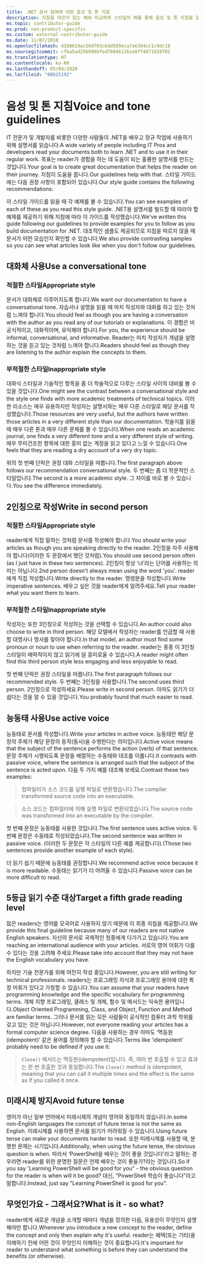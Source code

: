 ```yaml
---
title: .NET 문서 참여에 대한 음성 및 톤 지침
description: 지침을 따르지 않는 예와 비교하여 스타일의 예를 통해 음성 및 톤 지침을 알아봅니다.
ms.topic: contributor-guide
ms.prod: non-product-specific
ms.custom: external-contributor-guide
ms.date: 11/07/2018
ms.openlocfilehash: 4108019ac50d703c6dd509eca7a6394cc1c9dc18
ms.sourcegitcommit: cfba5ad25b898bfed76046126ce8ff4871910701
ms.translationtype: HT
ms.contentlocale: ko-KR
ms.lasthandoff: 05/04/2020
ms.locfileid: "80625192"
---
```

# <a name="voice-and-tone-guidelines"></a><span data-ttu-id="58101-103">음성 및 톤 지침</span><span class="sxs-lookup"><span data-stu-id="58101-103">Voice and tone guidelines</span></span>

<span data-ttu-id="58101-104">IT 전문가 및 개발자를 비롯한 다양한 사람들이 .NET을 배우고 정규 작업에 사용하기 위해 설명서를 읽습니다.</span><span class="sxs-lookup"><span data-stu-id="58101-104">A wide variety of people including IT Pros and developers read your documents both to learn .NET and to use it in their regular work.</span></span> <span data-ttu-id="58101-105">목표는 reader가 경험을 하는 데 도움이 되는 훌륭한 설명서를 만드는 것입니다.</span><span class="sxs-lookup"><span data-stu-id="58101-105">Your goal is to create great documentation that helps the reader on their journey.</span></span> <span data-ttu-id="58101-106">지침이 도움을 줍니다.</span><span class="sxs-lookup"><span data-stu-id="58101-106">Our guidelines help with that.</span></span> <span data-ttu-id="58101-107">스타일 가이드에는 다음 권장 사항이 포함되어 있습니다.</span><span class="sxs-lookup"><span data-stu-id="58101-107">Our style guide contains the following recommendations:</span></span>

<span data-ttu-id="58101-108">이 스타일 가이드를 읽을 때 각 예제를 볼 수 있습니다.</span><span class="sxs-lookup"><span data-stu-id="58101-108">You can see examples of each of these as you read this style guide.</span></span> <span data-ttu-id="58101-109">.NET용 설명서를 빌드할 때 따라야 할 예제를 제공하기 위해 지침에 따라 이 가이드를 작성했습니다.</span><span class="sxs-lookup"><span data-stu-id="58101-109">We've written this guide following our guidelines to provide examples for you to follow as you build documentation for .NET.</span></span> <span data-ttu-id="58101-110">대조적인 샘플도 제공되므로 지침을 따르지 않을 때 문서가 어떤 모습인지 확인할 수 있습니다.</span><span class="sxs-lookup"><span data-stu-id="58101-110">We also provide contrasting samples so you can see what articles look like when you don't follow our guidelines.</span></span>

## <a name="use-a-conversational-tone"></a><span data-ttu-id="58101-111">대화체 사용</span><span class="sxs-lookup"><span data-stu-id="58101-111">Use a conversational tone</span></span>

### <a name="appropriate-style"></a><span data-ttu-id="58101-112">적절한 스타일</span><span class="sxs-lookup"><span data-stu-id="58101-112">Appropriate style</span></span>

<span data-ttu-id="58101-113">문서가 대화체로 이루어지도록 합니다.</span><span class="sxs-lookup"><span data-stu-id="58101-113">We want our documentation to have a conversational tone.</span></span> <span data-ttu-id="58101-114">자습서나 설명을 읽을 때 마치 작성자와 대화를 하고 있는 것처럼 느껴야 합니다.</span><span class="sxs-lookup"><span data-stu-id="58101-114">You should feel as though you are having a conversation with the author as you read any of our tutorials or explanations.</span></span> <span data-ttu-id="58101-115">이 경험은 비공식적이고, 대화적이며, 유익해야 합니다.</span><span class="sxs-lookup"><span data-stu-id="58101-115">For you, the experience should be informal, conversational, and informative.</span></span> <span data-ttu-id="58101-116">Reader는 마치 작성자가 개념을 설명하는 것을 듣고 있는 것처럼 느껴야 합니다.</span><span class="sxs-lookup"><span data-stu-id="58101-116">Readers should feel as though they are listening to the author explain the concepts to them.</span></span>

### <a name="inappropriate-style"></a><span data-ttu-id="58101-117">부적절한 스타일</span><span class="sxs-lookup"><span data-stu-id="58101-117">Inappropriate style</span></span>

<span data-ttu-id="58101-118">대화식 스타일과 기술적인 항목을 좀 더 학술적으로 다루는 스타일 사이의 대비를 볼 수 있을 것입니다.</span><span class="sxs-lookup"><span data-stu-id="58101-118">One might see the contrast between a conversational style and the style one finds with more academic treatments of technical topics.</span></span> <span data-ttu-id="58101-119">이러한 리소스는 매우 유용하지만 작성자는 설명서와는 매우 다른 스타일로 해당 문서를 작성했습니다.</span><span class="sxs-lookup"><span data-stu-id="58101-119">Those resources are very useful, but the authors have written those articles in a very different style than our documentation.</span></span> <span data-ttu-id="58101-120">학술지를 읽을 때 매우 다른 톤과 매우 다른 문체를 볼 수 있습니다.</span><span class="sxs-lookup"><span data-stu-id="58101-120">When one reads an academic journal, one finds a very different tone and a very different style of writing.</span></span> <span data-ttu-id="58101-121">매우 무미건조한 항목에 대한 흥미 없는 계정을 읽고 있다고 느낄 수 있습니다.</span><span class="sxs-lookup"><span data-stu-id="58101-121">One feels that they are reading a dry account of a very dry topic.</span></span>  

<span data-ttu-id="58101-122">위의 첫 번째 단락은 권장 대화 스타일을 따릅니다.</span><span class="sxs-lookup"><span data-stu-id="58101-122">The first paragraph above follows our recommendation conversational style.</span></span> <span data-ttu-id="58101-123">두 번째는 좀 더 학문적인 스타일입니다.</span><span class="sxs-lookup"><span data-stu-id="58101-123">The second is a more academic style.</span></span> <span data-ttu-id="58101-124">그 차이를 바로 볼 수 있습니다.</span><span class="sxs-lookup"><span data-stu-id="58101-124">You see the difference immediately.</span></span> 

## <a name="write-in-second-person"></a><span data-ttu-id="58101-125">2인칭으로 작성</span><span class="sxs-lookup"><span data-stu-id="58101-125">Write in second person</span></span>

### <a name="appropriate-style"></a><span data-ttu-id="58101-126">적절한 스타일</span><span class="sxs-lookup"><span data-stu-id="58101-126">Appropriate style</span></span>

<span data-ttu-id="58101-127">reader에게 직접 말하는 것처럼 문서를 작성해야 합니다.</span><span class="sxs-lookup"><span data-stu-id="58101-127">You should write your articles as though you are speaking directly to the reader.</span></span> <span data-ttu-id="58101-128">2인칭을 자주 사용해야 합니다(이러한 두 문장에서 했던 것처럼).</span><span class="sxs-lookup"><span data-stu-id="58101-128">You should use second person often (as I just have in these two sentences).</span></span> <span data-ttu-id="58101-129">2인칭이 항상 ‘너’라는 단어를 사용하는 의미는 아닙니다.</span><span class="sxs-lookup"><span data-stu-id="58101-129">2nd person doesn't always mean using the word 'you'.</span></span> <span data-ttu-id="58101-130">reader에게 직접 작성합니다.</span><span class="sxs-lookup"><span data-stu-id="58101-130">Write directly to the reader.</span></span> <span data-ttu-id="58101-131">명령문을 작성합니다.</span><span class="sxs-lookup"><span data-stu-id="58101-131">Write imperative sentences.</span></span> <span data-ttu-id="58101-132">배우고 싶은 것을 reader에게 알려주세요.</span><span class="sxs-lookup"><span data-stu-id="58101-132">Tell your reader what you want them to learn.</span></span>

### <a name="inappropriate-style"></a><span data-ttu-id="58101-133">부적절한 스타일</span><span class="sxs-lookup"><span data-stu-id="58101-133">Inappropriate style</span></span>

<span data-ttu-id="58101-134">작성자는 또한 3인칭으로 작성하는 것을 선택할 수 있습니다.</span><span class="sxs-lookup"><span data-stu-id="58101-134">An author could also choose to write in third person.</span></span> <span data-ttu-id="58101-135">해당 모델에서 작성자는 reader를 언급할 때 사용할 대명사나 명사를 찾아야 합니다.</span><span class="sxs-lookup"><span data-stu-id="58101-135">In that model, an author must find some pronoun or noun to use when referring to the reader.</span></span> <span data-ttu-id="58101-136">reader는 종종 이 3인칭 스타일이 매력적이지 않고 읽기에 덜 흥미로울 수 있습니다.</span><span class="sxs-lookup"><span data-stu-id="58101-136">A reader might often find this third person style less engaging and less enjoyable to read.</span></span>

<span data-ttu-id="58101-137">첫 번째 단락은 권장 스타일을 따릅니다.</span><span class="sxs-lookup"><span data-stu-id="58101-137">The first paragraph follows our recommended style.</span></span> <span data-ttu-id="58101-138">두 번째는 3인칭을 사용합니다.</span><span class="sxs-lookup"><span data-stu-id="58101-138">The second uses third person.</span></span> <span data-ttu-id="58101-139">2인칭으로 작성하세요.</span><span class="sxs-lookup"><span data-stu-id="58101-139">Please write in second person.</span></span> <span data-ttu-id="58101-140">아마도 읽기가 더 쉽다는 것을 알 수 있을 것입니다.</span><span class="sxs-lookup"><span data-stu-id="58101-140">You probably found that much easier to read.</span></span>

## <a name="use-active-voice"></a><span data-ttu-id="58101-141">능동태 사용</span><span class="sxs-lookup"><span data-stu-id="58101-141">Use active voice</span></span>

<span data-ttu-id="58101-142">능동태로 문서를 작성합니다.</span><span class="sxs-lookup"><span data-stu-id="58101-142">Write your articles in active voice.</span></span> <span data-ttu-id="58101-143">능동태란 해당 문장의 주체가 해당 문장의 동작(동사)을 수행한다는 의미입니다.</span><span class="sxs-lookup"><span data-stu-id="58101-143">Active voice means that the subject of the sentence performs the action (verb) of that sentence.</span></span> <span data-ttu-id="58101-144">문장 주체가 시행되도록 문장을 배열하는 수동태와 대조를 이룹니다.</span><span class="sxs-lookup"><span data-stu-id="58101-144">It contrasts with passive voice, where the sentence is arranged such that the subject of the sentence is acted upon.</span></span> <span data-ttu-id="58101-145">다음 두 가지 예를 대조해 보세요.</span><span class="sxs-lookup"><span data-stu-id="58101-145">Contrast these two examples:</span></span>

><span data-ttu-id="58101-146">컴파일러가 소스 코드를 실행 파일로 변환했습니다.</span><span class="sxs-lookup"><span data-stu-id="58101-146">The compiler transformed source code into an executable.</span></span>

><span data-ttu-id="58101-147">소스 코드는 컴파일러에 의해 실행 파일로 변환되었습니다.</span><span class="sxs-lookup"><span data-stu-id="58101-147">The source code was transformed into an executable by the compiler.</span></span>

<span data-ttu-id="58101-148">첫 번째 문장은 능동태를 사용한 것입니다.</span><span class="sxs-lookup"><span data-stu-id="58101-148">The first sentence uses active voice.</span></span> <span data-ttu-id="58101-149">두 번째 문장은 수동태로 작성되었습니다.</span><span class="sxs-lookup"><span data-stu-id="58101-149">The second sentence was written in passive voice.</span></span> <span data-ttu-id="58101-150">(이러한 두 문장은 각 스타일의 다른 예를 제공합니다).</span><span class="sxs-lookup"><span data-stu-id="58101-150">(Those two sentences provide another example of each style).</span></span>

<span data-ttu-id="58101-151">더 읽기 쉽기 때문에 능동태를 권장합니다.</span><span class="sxs-lookup"><span data-stu-id="58101-151">We recommend active voice because it is more readable.</span></span> <span data-ttu-id="58101-152">수동태는 읽기가 더 어려울 수 있습니다.</span><span class="sxs-lookup"><span data-stu-id="58101-152">Passive voice can be more difficult to read.</span></span>

## <a name="target-a-fifth-grade-reading-level"></a><span data-ttu-id="58101-153">5등급 읽기 수준 대상</span><span class="sxs-lookup"><span data-stu-id="58101-153">Target a fifth grade reading level</span></span>

<span data-ttu-id="58101-154">많은 readers는 영어를 모국어로 사용하지 않기 때문에 이 최종 지침을 제공합니다.</span><span class="sxs-lookup"><span data-stu-id="58101-154">We provide this final guideline because many of our readers are not native English speakers.</span></span> <span data-ttu-id="58101-155">자신의 문서로 국제적인 청중에게 다가가고 있습니다.</span><span class="sxs-lookup"><span data-stu-id="58101-155">You are reaching an international audience with your articles.</span></span> <span data-ttu-id="58101-156">서로의 영어 어휘가 다를 수 있다는 것을 고려해 주세요.</span><span class="sxs-lookup"><span data-stu-id="58101-156">Please take into account that they may not have the English vocabulary you have.</span></span>

<span data-ttu-id="58101-157">하지만 기술 전문가를 위해 여전히 작성 중입니다.</span><span class="sxs-lookup"><span data-stu-id="58101-157">However, you are still writing for technical professionals.</span></span> <span data-ttu-id="58101-158">readers는 프로그래밍 지식과 프로그래밍 용어에 대한 특정 어휘가 있다고 가정할 수 있습니다.</span><span class="sxs-lookup"><span data-stu-id="58101-158">You can assume that your readers have programming knowledge and the specific vocabulary for programming terms.</span></span> <span data-ttu-id="58101-159">개체 지향 프로그래밍, 클래스 및 개체, 함수 및 메서드는 익숙한 용어입니다.</span><span class="sxs-lookup"><span data-stu-id="58101-159">Object Oriented Programming, Class, and Object, Function and Method are familiar terms.</span></span> <span data-ttu-id="58101-160">그러나 문서를 읽는 모든 사람들이 공식적인 컴퓨터 과학 학위를 갖고 있는 것은 아닙니다.</span><span class="sxs-lookup"><span data-stu-id="58101-160">However, not everyone reading your articles has a formal computer science degree.</span></span> <span data-ttu-id="58101-161">다음을 사용하는 경우 아마도 ‘멱등원(idempotent)’ 같은 용어를 정의해야 할 수 있습니다.</span><span class="sxs-lookup"><span data-stu-id="58101-161">Terms like 'idempotent' probably need to be defined if you use it:</span></span>

><span data-ttu-id="58101-162">`Close()` 메서드는 멱등원(idempotent)입니다. 즉, 여러 번 호출할 수 있고 효과는 한 번 호출한 것과 동일합니다.</span><span class="sxs-lookup"><span data-stu-id="58101-162">The `Close()` method is idempotent, meaning that you can call it multiple times and the effect is the same as if you called it once.</span></span>

## <a name="avoid-future-tense"></a><span data-ttu-id="58101-163">미래시제 방지</span><span class="sxs-lookup"><span data-stu-id="58101-163">Avoid future tense</span></span>

<span data-ttu-id="58101-164">영어가 아닌 일부 언어에서 미래시제의 개념이 영어와 동일하지 않습니다.</span><span class="sxs-lookup"><span data-stu-id="58101-164">In some non-English languages the concept of future tense is not the same as English.</span></span> <span data-ttu-id="58101-165">미래시제를 사용하면 문서를 읽기가 어려워질 수 있습니다.</span><span class="sxs-lookup"><span data-stu-id="58101-165">Using future tense can make your documents harder to read.</span></span> <span data-ttu-id="58101-166">또한 미래시제를 사용할 때, 분명한 문제는 시기입니다.</span><span class="sxs-lookup"><span data-stu-id="58101-166">Additionally, when using the future tense, the obvious question is when.</span></span> <span data-ttu-id="58101-167">따라서 ‘PowerShell을 배우는 것이 좋을 것입니다’라고 말하는 경우라면 reader를 위한 분명한 질문은 언제 배우는 것이 좋을가?라는 것입니다.</span><span class="sxs-lookup"><span data-stu-id="58101-167">So if you say 'Learning PowerShell will be good for you" - the obvious question for the reader is when will it be good?</span></span> <span data-ttu-id="58101-168">대신, “PowerShell 학습이 좋습니다”라고 말합니다.</span><span class="sxs-lookup"><span data-stu-id="58101-168">Instead, just say "Learning PowerShell is good for you".</span></span>

## <a name="what-is-it---so-what"></a><span data-ttu-id="58101-169">무엇인가요 - 그래서요?</span><span class="sxs-lookup"><span data-stu-id="58101-169">What is it - so what?</span></span>

<span data-ttu-id="58101-170">reader에게 새로운 개념을 소개할 때마다 개념을 정의한 다음, 유용성이 무엇인지 설명해야만 합니다.</span><span class="sxs-lookup"><span data-stu-id="58101-170">Whenever you introduce a new concept to the reader, define the concept and only then explain why it's useful.</span></span> <span data-ttu-id="58101-171">reader는 혜택(또는 기타)을 이해하기 전에 어떤 것이 무엇인지 이해하는 것이 중요합니다.</span><span class="sxs-lookup"><span data-stu-id="58101-171">It's important for reader to understand what something is before they can understand the benefits (or otherwise).</span></span>
